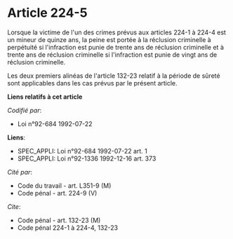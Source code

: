 # Article 224-5

Lorsque la victime de l'un des crimes prévus aux articles 224-1 à 224-4 est un mineur de quinze ans, la peine est portée à la
réclusion criminelle à perpétuité si l'infraction est punie de trente ans de réclusion criminelle et à trente ans de
réclusion criminelle si l'infraction est punie de vingt ans de réclusion criminelle.

Les deux premiers alinéas de l'article 132-23 relatif à la période de sûreté sont applicables dans les cas prévus par le
présent article.

**Liens relatifs à cet article**

_Codifié par_:

  - Loi n°92-684 1992-07-22

**Liens**:

  - SPEC_APPLI: Loi n°92-684 1992-07-22 art. 1
  - SPEC_APPLI: Loi n°92-1336 1992-12-16 art. 373

_Cité par_:

  - Code du travail - art. L351-9 (M)
  - Code pénal - art. 224-9 (V)

_Cite_:

  - Code pénal - art. 132-23 (M)
  - Code pénal 224-1 à 224-4, 132-23
